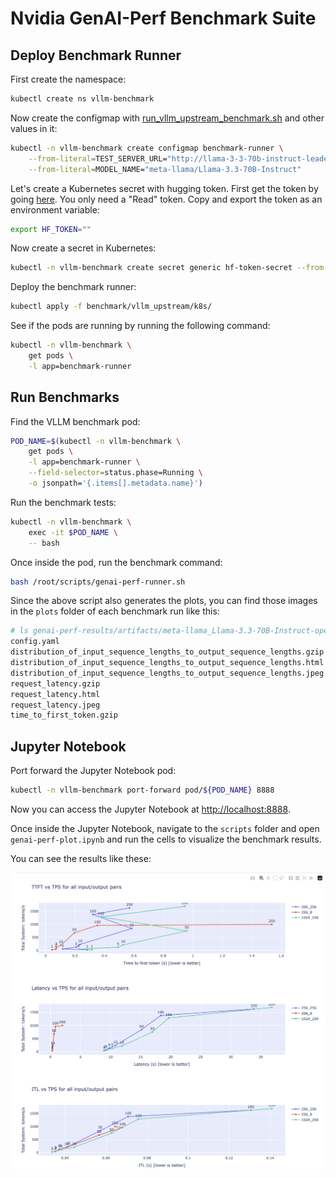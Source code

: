 # Nvidia GenAI-Perf Benchmark Suite

## Deploy Benchmark Runner

First create the namespace:

```bash
kubectl create ns vllm-benchmark
```

Now create the configmap with [run_vllm_upstream_benchmark.sh](run_vllm_upstream_benchmark.sh) and other values in it:

```bash
kubectl -n vllm-benchmark create configmap benchmark-runner \
    --from-literal=TEST_SERVER_URL="http://llama-3-3-70b-instruct-leader.default:8000" \
    --from-literal=MODEL_NAME="meta-llama/Llama-3.3-70B-Instruct"
```

Let's create a Kubernetes secret with hugging token. First get the token by going [here](https://huggingface.co/settings/tokens). You only need a "Read" token. Copy and export the token as an environment variable:

```bash
export HF_TOKEN=""
```

Now create a secret in Kubernetes:

```bash
kubectl -n vllm-benchmark create secret generic hf-token-secret --from-literal token=${HF_TOKEN}
```

Deploy the benchmark runner:

```bash
kubectl apply -f benchmark/vllm_upstream/k8s/
```

See if the pods are running by running the following command:

```bash
kubectl -n vllm-benchmark \
    get pods \
    -l app=benchmark-runner
```

## Run Benchmarks

Find the VLLM benchmark pod:

```bash
POD_NAME=$(kubectl -n vllm-benchmark \
    get pods \
    -l app=benchmark-runner \
    --field-selector=status.phase=Running \
    -o jsonpath='{.items[].metadata.name}')
```

Run the benchmark tests:

```bash
kubectl -n vllm-benchmark \
    exec -it $POD_NAME \
    -- bash
```

Once inside the pod, run the benchmark command:

```bash
bash /root/scripts/genai-perf-runner.sh
```

Since the above script also generates the plots, you can find those images in the `plots` folder of each benchmark run like this:

```bash
# ls genai-perf-results/artifacts/meta-llama_Llama-3.3-70B-Instruct-openai-chat-concurrency250/plots/
config.yaml                                                             time_to_first_token.html
distribution_of_input_sequence_lengths_to_output_sequence_lengths.gzip  time_to_first_token.jpeg
distribution_of_input_sequence_lengths_to_output_sequence_lengths.html  time_to_first_token_vs_input_sequence_lengths.gzip
distribution_of_input_sequence_lengths_to_output_sequence_lengths.jpeg  time_to_first_token_vs_input_sequence_lengths.html
request_latency.gzip                                                    time_to_first_token_vs_input_sequence_lengths.jpeg
request_latency.html                                                    token-to-token_latency_vs_output_token_position.gzip
request_latency.jpeg                                                    token-to-token_latency_vs_output_token_position.html
time_to_first_token.gzip                                                token-to-token_latency_vs_output_token_position.jpeg
```

## Jupyter Notebook

Port forward the Jupyter Notebook pod:

```bash
kubectl -n vllm-benchmark port-forward pod/${POD_NAME} 8888
```

Now you can access the Jupyter Notebook at [http://localhost:8888](http://localhost:8888).

Once inside the Jupyter Notebook, navigate to the `scripts` folder and open `genai-perf-plot.ipynb` and run the cells to visualize the benchmark results.

You can see the results like these:

![Benchmark Results](results.png)
